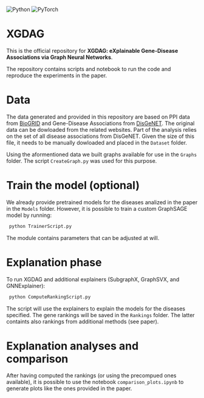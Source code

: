 ![Python](https://img.shields.io/badge/python-3670A0?style=for-the-badge&logo=python&logoColor=ffdd54) ![PyTorch](https://img.shields.io/badge/PyTorch-%23EE4C2C.svg?style=for-the-badge&logo=PyTorch&logoColor=white) 

# XGDAG
 
This is the official repository for **XGDAG: eXplainable Gene-Disease Associations via Graph Neural Networks**.

The repository contains scripts and notebook to run the code and reproduce the experiments in the paper.

# Data

The data generated and provided in this repository are based on PPI data from [BioGRID](https://thebiogrid.org/) and Gene-Disease Associations from [DisGeNET](https://www.disgenet.org/). The original data can be dowloaded from the related websites. Part of the analysis relies on the set of all disease associations from DisGeNET. Given the size of this file, it needs to be manually dowloaded and placed in the ```Dataset``` folder.

Using the aformentioned data we built graphs available for use in the ```Graphs``` folder. The script ```CreateGraph.py``` was used for this purpose.

# Train the model (optional)

We already provide pretrained models for the diseases analized in the paper in the ```Models``` folder. However, it is possible to train a custom GraphSAGE model by running:

```bash
 python TrainerScript.py
```

The module contains parameters that can be adjusted at will.

# Explanation phase

To run XGDAG and additional explainers (SubgraphX, GraphSVX, and GNNExplainer):

```bash
 python ComputeRankingScript.py
```

The script will use the explainers to explain the models for the diseases specified. The gene rankings will be saved in the ```Rankings``` folder. The latter containts also rankings from additional methods (see paper).

# Explanation analyses and comparison

After having computed the rankings (or using the precompued ones available), it is possible to use the notebook ```comparison_plots.ipynb``` to generate plots like the ones provided in the paper.

